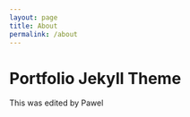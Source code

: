 ```yaml
---
layout: page
title: About
permalink: /about
---
```


# Portfolio Jekyll Theme

This was edited by Pawel
